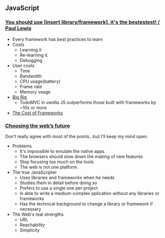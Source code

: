 ## JavaScript

### [You should use [insert library/framework], it's the bestestest! / Paul Lewis](https://www.youtube.com/watch?v=_yCz1TA0EL4)

* Every framework has best practices to learn
* Costs
  * Learning it
  * Re-learning it
  * Debugging
* User costs
  * Time
  * Bandwidth
  * CPU usage(battery)
  * Frame rate
  * Memory usage
* [Big Rig](https://github.com/GoogleChrome/big-rig)
  * TodoMVC in vanilla JS outperforms those built with frameworks by ~10x or more
* [The Cost of Frameworks](https://aerotwist.com/blog/the-cost-of-frameworks/)

### [Choosing the web’s future](http://quirksmode.org/presentations/Autumn2015/goingwrong_fowa.pdf)

Don't really agree with most of the points...but I'll keep my mind open.

* Problems
  * It's impossible to emulate the native apps
  * The browsers should slow down the making of new features
  * Stop focusing too much on the tools
  * The web is not one platform.
* The true JavaScripter
  * Uses libraries and frameworks when he needs
  * Studies them in detail before doing so
  * Prefers to use a single one per project
  * Is able to write a medium-complex pplication without any libraries or frameworks
  * Has the technical background to change a library or framework if necessary
* The Web's real strengths
  * URL
  * Reachability
  * Simplicity
